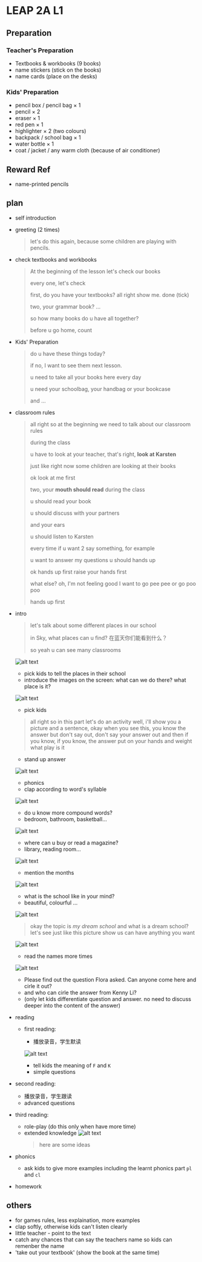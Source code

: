 # LEAP 2A L1

## Preparation

### Teacher's Preparation

- Textbooks & workbooks (9 books)
- name stickers (stick on the books)
- name cards (place on the desks)

### Kids' Preparation

- pencil box / pencil bag × 1
- pencil × 2
- eraser × 1
- red pen × 1
- highlighter × 2 (two colours)
- backpack / school bag × 1
- water bottle × 1
- coat / jacket / any warm cloth (because of air conditioner)

## Reward Ref

- name-printed pencils

## plan

- self introduction
- greeting (2 times)
  > let's do this again, because some children are playing with pencils.
- check textbooks and workbooks
  > At the beginning of the lesson let's check our books
  >
  > every one, let's check
  >
  > first, do you have your textbooks? all right show me. done (tick)
  >
  > two, your grammar book? ...
  >
  > so how many books do u have all together?
  >
  > before u go home, count
- Kids' Preparation
  > do u have these things today?
  >
  > if no, I want to see them next lesson.
  >
  > u need to take all your books here every day
  >
  > u need your schoolbag, your handbag or your bookcase
  >
  > and ...
- classroom rules

  > all right so at the beginning we need to talk about our classroom rules
  >
  > during the class
  >
  > u have to look at your teacher, that's right, **look at Karsten**
  >
  > just like right now some children are looking at their books
  >
  > ok look at me first
  >
  > two, your **mouth should read** during the class
  >
  > u should read your book
  >
  > u should discuss with your partners
  >
  > and your ears
  >
  > u should listen to Karsten
  >
  > every time if u want 2 say something, for example
  >
  > u want to answer my questions u should hands up
  >
  > ok hands up first raise your hands first
  >
  > what else? oh, I'm not feeling good I want to go pee pee or go poo poo
  >
  > hands up first

- intro

  > let's talk about some different places in our school
  >
  > in Sky, what places can u find? 在蓝天你们能看到什么？
  >
  > so yeah u can see many classrooms

  ![alt text](image-3.png)

  - pick kids to tell the places in their school
  - introduce the images on the screen: what can we do there? what place is it?

  ![alt text](image-4.png)

  - pick kids

  > all right so in this part let's do an activity well, i'll show you a picture and a sentence, okay when you see this, you know the answer but don't say out, don't say your answer out and then if you know, if you know, the answer put on your hands and weight what play is it

  - stand up answer

  ![alt text](image-5.png)

  - phonics
  - clap according to word's syllable

  ![alt text](image-6.png)

  - do u know more compound words?
  - bedroom, bathroom, basketball...

  ![alt text](image-7.png)

  - where can u buy or read a magazine?
  - library, reading room...

  ![alt text](image-8.png)

  - mention the months

  ![alt text](image-9.png)

  - what is the school like in your mind?
  - beautiful, colourful ...

  ![alt text](image-10.png)

  > okay the topic is _my dream school_ and what is a dream school? let's see just like this picture show us can have anything you want

  ![alt text](image-11.png)

  - read the names more times

  ![alt text](image-12.png)

  - Please find out the question Flora asked. Can anyone come here and cirle it out?
  - and who can cirle the answer from Kenny Li?
  - (only let kids differentiate question and answer. no need to discuss deeper into the content of the answer)

- reading

  - first reading:

    - 播放录音，学生默读

    ![alt text](image-13.png)

    - tell kids the meaning of `F` and `K`
    - simple questions

- second reading:
  - 播放录音，学生跟读
  - advanced questions
- third reading:

  - role-play (do this only when have more time)
  - extended knowledge
    ![alt text](image-14.png)
    > here are some ideas

- phonics
  - ask kids to give more examples including the learnt phonics part `pl` and `cl`

- homework

## others

- for games rules, less explaination, more examples
- clap softly, otherwise kids can't listen clearly
- little teacher - point to the text
- catch any chances that can say the teachers name so kids can remenber the name
- 'take out your textbook' (show the book at the same time)
